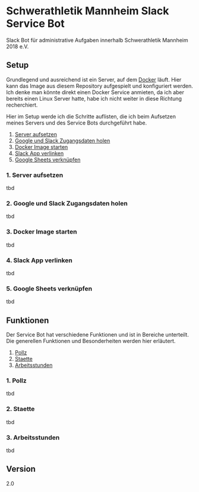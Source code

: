 # Schwerathletik Mannheim Slack Service Bot
Slack Bot für administrative Aufgaben innerhalb Schwerathletik Mannheim 2018 e.V.

## Setup
Grundlegend und ausreichend ist ein Server, auf dem [Docker](https://www.docker.com/) läuft. Hier kann das Image aus diesem Repository aufgespielt und konfiguriert werden. Ich denke man könnte direkt einen Docker Service anmieten, da ich aber bereits einen Linux Server hatte, habe ich nicht weiter in diese Richtung recherchiert.

Hier im Setup werde ich die Schritte auflisten, die ich beim Aufsetzen meines Servers und des Service Bots durchgeführt habe.

1. [Server aufsetzen](https://github.com/Roy0815/slack-arbeitsstunden-bot/blob/main/README.md#1-server-aufsetzen)
2. [Google und Slack Zugangsdaten holen](https://github.com/Roy0815/slack-arbeitsstunden-bot/blob/main/README.md#2-google-und-slack-zugangsdaten-holen)
3. [Docker Image starten](https://github.com/Roy0815/slack-arbeitsstunden-bot/blob/main/README.md#3-docker-image-starten)
4. [Slack App verlinken](https://github.com/Roy0815/slack-arbeitsstunden-bot/blob/main/README.md#4-slack-app-verlinken)
5. [Google Sheets verknüpfen](https://github.com/Roy0815/slack-arbeitsstunden-bot/blob/main/README.md#5-google-sheets-verkn%C3%BCpfen)

### 1. Server aufsetzen
tbd

### 2. Google und Slack Zugangsdaten holen
tbd

### 3. Docker Image starten
tbd

### 4. Slack App verlinken
tbd

### 5. Google Sheets verknüpfen
tbd

## Funktionen
Der Service Bot hat verschiedene Funktionen und ist in Bereiche unterteilt. Die generellen Funktionen und Besonderheiten werden hier erläutert.

1. [Pollz](https://github.com/Roy0815/slack-arbeitsstunden-bot/blob/main/README.md#1-pollz)
2. [Staette](https://github.com/Roy0815/slack-arbeitsstunden-bot/blob/main/README.md#2-staette)
3. [Arbeitsstunden](https://github.com/Roy0815/slack-arbeitsstunden-bot/blob/main/README.md#3-arbeitsstunden)

### 1. Pollz
tbd

### 2. Staette
tbd

### 3. Arbeitsstunden
tbd

## Version
2.0
